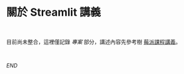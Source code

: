# 關於 Streamlit 講義

<br>

目前尚未整合，這裡僅記錄 _專案_ 部分，講述內容先參考樹 [莓派課程講義](https://github.com/samhsiao6238/RaspberryPi_20231015/tree/872ea2fa6b544580baffd7fdb270629ffd9ee8fd/D02_Git_%26_GitHub/3_%E6%95%B4%E5%90%88_GitHub/2_Streamlit)。

<br>

_END_